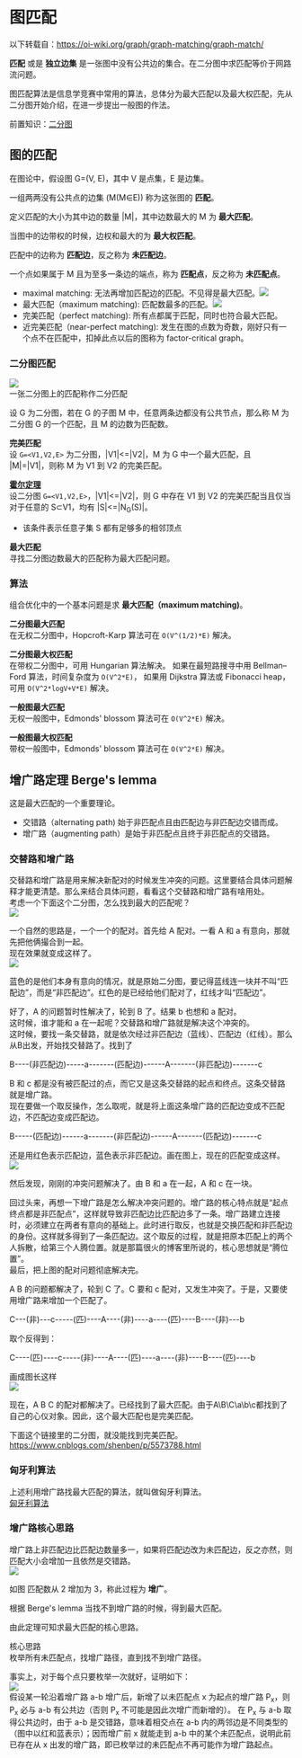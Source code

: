 # 图匹配
以下转载自：https://oi-wiki.org/graph/graph-matching/graph-match/  

**匹配** 或是 **独立边集** 是一张图中没有公共边的集合。在二分图中求匹配等价于网路流问题。

图匹配算法是信息学竞赛中常用的算法，总体分为最大匹配以及最大权匹配，先从二分图开始介绍，在进一步提出一般图的作法。

前置知识：[二分图](./../Common%20Data%20Structure%20and%20Data%20Type/Data%20Structure%20Implementation/Bipartite%20Graph/README.md)

## 图的匹配
在图论中，假设图 G=(V, E)，其中 V 是点集，E 是边集。

一组两两没有公共点的边集 (M(M∈E)) 称为这张图的 **匹配**。

定义匹配的大小为其中边的数量 |M|，其中边数最大的 M 为 **最大匹配**。

当图中的边带权的时候，边权和最大的为 **最大权匹配**。

匹配中的边称为 **匹配边**，反之称为 **未匹配边**。

一个点如果属于 M 且为至多一条边的端点，称为 **匹配点**，反之称为 **未匹配点**。

* maximal matching: 无法再增加匹配边的匹配。不见得是最大匹配。![](./../Common%20Data%20Structure%20and%20Data%20Type/Data%20Structure%20Implementation/Bipartite%20Graph/graph-match-1.png)
* 最大匹配（maximum matching): 匹配数最多的匹配。![](./../Common%20Data%20Structure%20and%20Data%20Type/Data%20Structure%20Implementation/Bipartite%20Graph/graph-match-2.png)
* 完美匹配（perfect matching): 所有点都属于匹配，同时也符合最大匹配。
* 近完美匹配（near-perfect matching): 发生在图的点数为奇数，刚好只有一个点不在匹配中，扣掉此点以后的图称为 factor-critical graph。

### 二分图匹配
![](./../Common%20Data%20Structure%20and%20Data%20Type/Data%20Structure%20Implementation/Bipartite%20Graph/bi-graph.svg)  
一张二分图上的匹配称作二分匹配

设 G 为二分图，若在 G 的子图 M 中，任意两条边都没有公共节点，那么称 M 为二分图 G 的一个匹配，且 M 的边数为匹配数。

**完美匹配**  
设 `G=<V1,V2,E>` 为二分图，|V1|<=|V2|，M 为 G 中一个最大匹配，且 |M|=|V1|，则称 M 为 V1 到 V2 的完美匹配。

**[霍尔定理](https://www.youtube.com/watch?v=hJtyb6G160M)**  
设二分图 `G=<V1,V2,E>`，|V1|<=|V2|，则 G 中存在 V1 到 V2 的完美匹配当且仅当对于任意的 S⊂V1，均有 |S|<=|N<sub>G</sub>(S)|。  
* 该条件表示任意子集 S 都有足够多的相邻顶点

**最大匹配**  
寻找二分图边数最大的匹配称为最大匹配问题。

### 算法
组合优化中的一个基本问题是求 **最大匹配（maximum matching)**。

**二分图最大匹配**  
在无权二分图中，Hopcroft-Karp 算法可在 `O(V^(1/2)*E)` 解决。

**二分图最大权匹配**  
在带权二分图中，可用 Hungarian 算法解决。 如果在最短路搜寻中用 Bellman–Ford 算法，时间复杂度为 `O(V^2*E)`， 如果用 Dijkstra 算法或 Fibonacci heap，可用 `O(V^2*logV+V*E)` 解决。

**一般图最大匹配**  
无权一般图中，Edmonds' blossom 算法可在 `O(V^2*E)` 解决。  

**一般图最大权匹配**  
带权一般图中，Edmonds' blossom 算法可在 `O(V^2*E)` 解决。

## 增广路定理 Berge's lemma
这是最大匹配的一个重要理论。  
* 交错路（alternating path) 始于非匹配点且由匹配边与非匹配边交错而成。
* 增广路（augmenting path）是始于非匹配点且终于非匹配点的交错路。

### 交替路和增广路
交替路和增广路是用来解决新配对的时候发生冲突的问题。这里要结合具体问题解释才能更清楚。那么来结合具体问题，看看这个交替路和增广路有啥用处。  
考虑一个下面这个二分图，怎么找到最大的匹配呢？  
![](./增广路0.png)  

一个自然的思路是，一个一个的配对。首先给 A 配对。一看 A 和 a 有意向，那就先把他俩撮合到一起。  
现在效果就变成这样了。  
![](./增广路1.png)  

蓝色的是他们本身有意向的情况，就是原始二分图，要记得蓝线连一块并不叫“匹配边”，而是“非匹配边”。红色的是已经给他们配对了，红线才叫“匹配边”。  

好了，A 的问题暂时性解决了，轮到 B 了。结果 b 也想和 a 配对。  
这时候，谁才能和 a 在一起呢？交替路和增广路就是解决这个冲突的。  
这时候，要找一条交替路，就是依次经过非匹配边（蓝线）、匹配边（红线）。那么从B出发，开始找交替路了。找到了  

B----(非匹配边)-----a-------(匹配边)------A-------(非匹配边)-------c  

B 和 c 都是没有被匹配过的点，而它又是这条交替路的起点和终点。这条交替路就是增广路。  
现在要做一个取反操作，怎么取呢，就是将上面这条增广路的匹配边变成不匹配边，不匹配边变成匹配边。  

B-----(匹配边)------a-------(非匹配边)------A-------(匹配边)-------c  

还是用红色表示匹配边，蓝色表示非匹配边。画在图上，现在的匹配变成这样。  
![](./增广路2.png)  

然后发现，刚刚的冲突问题解决了。由 B 和 a 在一起，A 和 c 在一块。  

回过头来，再想一下增广路是怎么解决冲突问题的。增广路的核心特点就是“起点终点都是非匹配点”，这样就导致非匹配边比匹配边多了一条。增广路建立连接时，必须建立在两者有意向的基础上。此时进行取反，也就是交换匹配和非匹配边的身份。这样就多得到了一条匹配边。这个取反的过程，就是把原本匹配上的两个人拆散，给第三个人腾位置。就是那篇很火的博客里所说的，核心思想就是“腾位置”。  
最后，把上图的配对问题彻底解决完。  

A B 的问题都解决了，轮到 C 了。C 要和 c 配对，又发生冲突了。于是，又要使用增广路来增加一个匹配了。  

C---(非)---c-----(匹)----A----(非)----a----(匹)----B----(非)---b  

取个反得到：  

C----(匹)----c-----(非)----A----(匹)----a----(非)----B----(匹)----b  

画成图长这样  
![](./增广路3.png)  

现在，A B C 的配对都解决了。已经找到了最大匹配。由于A\B\C\a\b\c都找到了自己的心仪对象。因此，这个最大匹配也是完美匹配。  

下面这个链接里的二分图，就没能找到完美匹配。  
https://www.cnblogs.com/shenben/p/5573788.html  

### 匈牙利算法
上述利用增广路找最大匹配的算法，就叫做匈牙利算法。  
[匈牙利算法](./匈牙利算法.md)  

### 增广路核心思路
增广路上非匹配边比匹配边数量多一，如果将匹配边改为未匹配边，反之亦然，则匹配大小会增加一且依然是交错路。  
![](./../Common%20Data%20Structure%20and%20Data%20Type/Data%20Structure%20Implementation/Bipartite%20Graph/augment-1.png)  

如图 匹配数从 2 增加为 3，称此过程为 **增广**。

根据 Berge's lemma 当找不到增广路的时候，得到最大匹配。

由此定理可知求最大匹配的核心思路。

核心思路  
枚举所有未匹配点，找增广路径，直到找不到增广路径。

事实上，对于每个点只要枚举一次就好，证明如下：  
![](./../Common%20Data%20Structure%20and%20Data%20Type/Data%20Structure%20Implementation/Bipartite%20Graph/augment-2.png)  
假设某一轮沿着增广路 a-b 增广后，新增了以未匹配点 x 为起点的增广路 P<sub>x</sub>，则 P<sub>x</sub> 必与 a-b 有公共边（否则 P<sub>x</sub> 不可能是因此次增广而新增的）。 在 P<sub>x</sub> 与 a-b 取得公共边时，由于 a-b 是交错路，意味着相交点在 a-b 内的两邻边是不同类型的（图中以红和蓝表示）；因而增广前 x 就能走到 a-b 中的某个未匹配点，说明此前已存在从 x 出发的增广路，即已枚举过的未匹配点不再可能作为增广路起点。
